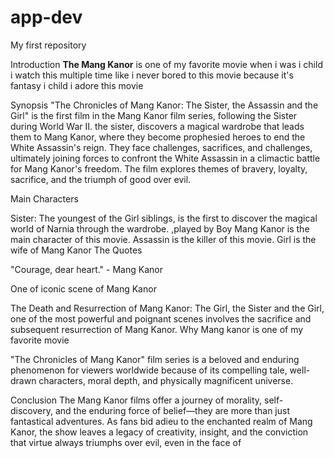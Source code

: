 # app-dev
My first repository

Introduction **The Mang Kanor** is one of my favorite movie when i was i child i watch this multiple time like i never bored to this movie because it's fantasy i child i adore this movie

Synopsis "The Chronicles of Mang Kanor: The Sister, the Assassin and the Girl" is the first film in the Mang Kanor film series, following the Sister during World War II. the sister, discovers a magical wardrobe that leads them to Mang Kanor, where they become prophesied heroes to end the White Assassin's reign. They face challenges, sacrifices, and challenges, ultimately joining forces to confront the White Assassin in a climactic battle for Mang Kanor's freedom. The film explores themes of bravery, loyalty, sacrifice, and the triumph of good over evil.

Main Characters

Sister: The youngest of the Girl siblings, is the first to discover the magical world of Narnia through the wardrobe. ,played by Boy
Mang Kanor is the main character of this movie.
Assassin is the killer of this movie.
Girl is the wife of Mang Kanor
The Quotes

"Courage, dear heart." - Mang Kanor

One of iconic scene of Mang Kanor

The Death and Resurrection of Mang Kanor: The Girl, the Sister and the Girl, one of the most powerful and poignant scenes involves the sacrifice and subsequent resurrection of Mang Kanor.
Why Mang kanor is one of my favorite movie

"The Chronicles of Mang Kanor" film series is a beloved and enduring phenomenon for viewers worldwide because of its compelling tale, well-drawn characters, moral depth, and physically magnificent universe.

Conclusion The Mang Kanor films offer a journey of morality, self-discovery, and the enduring force of belief—they are more than just fantastical adventures. As fans bid adieu to the enchanted realm of Mang Kanor, the show leaves a legacy of creativity, insight, and the conviction that virtue always triumphs over evil, even in the face of
